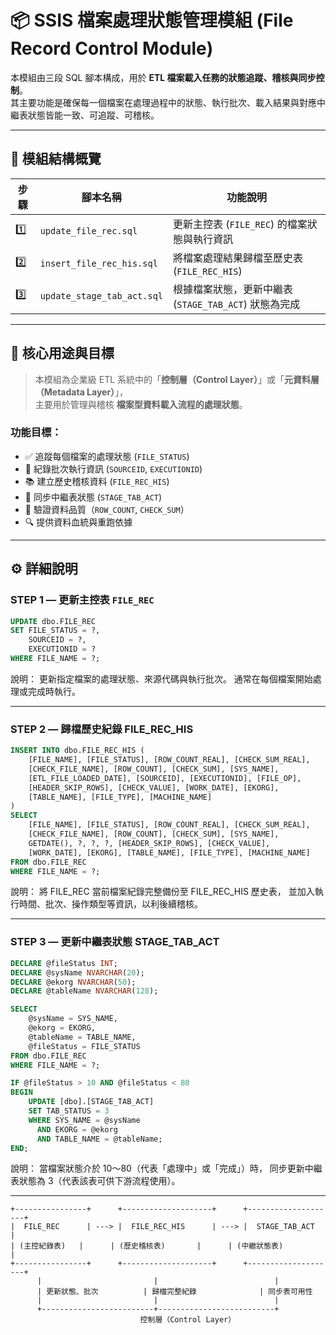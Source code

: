 # 📦 SSIS 檔案處理狀態管理模組 (File Record Control Module)

本模組由三段 SQL 腳本構成，用於 **ETL 檔案載入任務的狀態追蹤、稽核與同步控制**。  
其主要功能是確保每一個檔案在處理過程中的狀態、執行批次、載入結果與對應中繼表狀態皆能一致、可追蹤、可稽核。

---

## 🧩 模組結構概覽

| 步驟 | 腳本名稱 | 功能說明 |
|------|-----------|-----------|
| 1️⃣ | `update_file_rec.sql` | 更新主控表 (`FILE_REC`) 的檔案狀態與執行資訊 |
| 2️⃣ | `insert_file_rec_his.sql` | 將檔案處理結果歸檔至歷史表 (`FILE_REC_HIS`) |
| 3️⃣ | `update_stage_tab_act.sql` | 根據檔案狀態，更新中繼表 (`STAGE_TAB_ACT`) 狀態為完成 |

---

## 🧠 核心用途與目標

> 本模組為企業級 ETL 系統中的「**控制層（Control Layer）**」或「**元資料層（Metadata Layer）**」，  
> 主要用於管理與稽核 **檔案型資料載入流程的處理狀態**。

### 功能目標：
- ✅ 追蹤每個檔案的處理狀態 (`FILE_STATUS`)
- 🧾 紀錄批次執行資訊 (`SOURCEID`, `EXECUTIONID`)
- 📚 建立歷史稽核資料 (`FILE_REC_HIS`)
- 🔄 同步中繼表狀態 (`STAGE_TAB_ACT`)
- 🧮 驗證資料品質（`ROW_COUNT`, `CHECK_SUM`）
- 🔍 提供資料血統與重跑依據

---

## ⚙️ 詳細說明

### STEP 1 — 更新主控表 `FILE_REC`

```sql
UPDATE dbo.FILE_REC
SET FILE_STATUS = ?,
    SOURCEID = ?,
    EXECUTIONID = ?
WHERE FILE_NAME = ?;
```
說明：
更新指定檔案的處理狀態、來源代碼與執行批次。
通常在每個檔案開始處理或完成時執行。

---

### STEP 2 — 歸檔歷史紀錄 FILE_REC_HIS

```sql
INSERT INTO dbo.FILE_REC_HIS (
    [FILE_NAME], [FILE_STATUS], [ROW_COUNT_REAL], [CHECK_SUM_REAL],
    [CHECK_FILE_NAME], [ROW_COUNT], [CHECK_SUM], [SYS_NAME],
    [ETL_FILE_LOADED_DATE], [SOURCEID], [EXECUTIONID], [FILE_OP],
    [HEADER_SKIP_ROWS], [CHECK_VALUE], [WORK_DATE], [EKORG],
    [TABLE_NAME], [FILE_TYPE], [MACHINE_NAME]
)
SELECT
    [FILE_NAME], [FILE_STATUS], [ROW_COUNT_REAL], [CHECK_SUM_REAL],
    [CHECK_FILE_NAME], [ROW_COUNT], [CHECK_SUM], [SYS_NAME],
    GETDATE(), ?, ?, ?, [HEADER_SKIP_ROWS], [CHECK_VALUE],
    [WORK_DATE], [EKORG], [TABLE_NAME], [FILE_TYPE], [MACHINE_NAME]
FROM dbo.FILE_REC
WHERE FILE_NAME = ?;
```
說明：
將 FILE_REC 當前檔案紀錄完整備份至 FILE_REC_HIS 歷史表，
並加入執行時間、批次、操作類型等資訊，以利後續稽核。

---

### STEP 3 — 更新中繼表狀態 STAGE_TAB_ACT

```sql
DECLARE @fileStatus INT;
DECLARE @sysName NVARCHAR(20);
DECLARE @ekorg NVARCHAR(50);
DECLARE @tableName NVARCHAR(128);

SELECT 
    @sysName = SYS_NAME,
    @ekorg = EKORG,
    @tableName = TABLE_NAME,
    @fileStatus = FILE_STATUS
FROM dbo.FILE_REC
WHERE FILE_NAME = ?;

IF @fileStatus > 10 AND @fileStatus < 80
BEGIN
    UPDATE [dbo].[STAGE_TAB_ACT]
    SET TAB_STATUS = 3
    WHERE SYS_NAME = @sysName
      AND EKORG = @ekorg
      AND TABLE_NAME = @tableName;
END;
```
說明：
當檔案狀態介於 10～80（代表「處理中」或「完成」）時，
同步更新中繼表狀態為 3（代表該表可供下游流程使用）。

---

```
+----------------+      +--------------------+      +--------------------+
|  FILE_REC      | ---> |  FILE_REC_HIS      | ---> |  STAGE_TAB_ACT      |
| (主控紀錄表)   |      | (歷史稽核表)       |      | (中繼狀態表)         |
+----------------+      +--------------------+      +--------------------+
      |                         |                          |
      | 更新狀態、批次          | 歸檔完整紀錄              | 同步表可用性
      |                         |                          |
      +-------------------------+--------------------------+
                             控制層（Control Layer）

```

